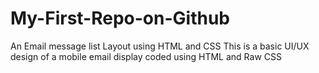 # My-First-Repo-on-Github
An Email message list Layout using HTML and CSS
This is a basic UI/UX design of a mobile email display coded using HTML and Raw CSS  
